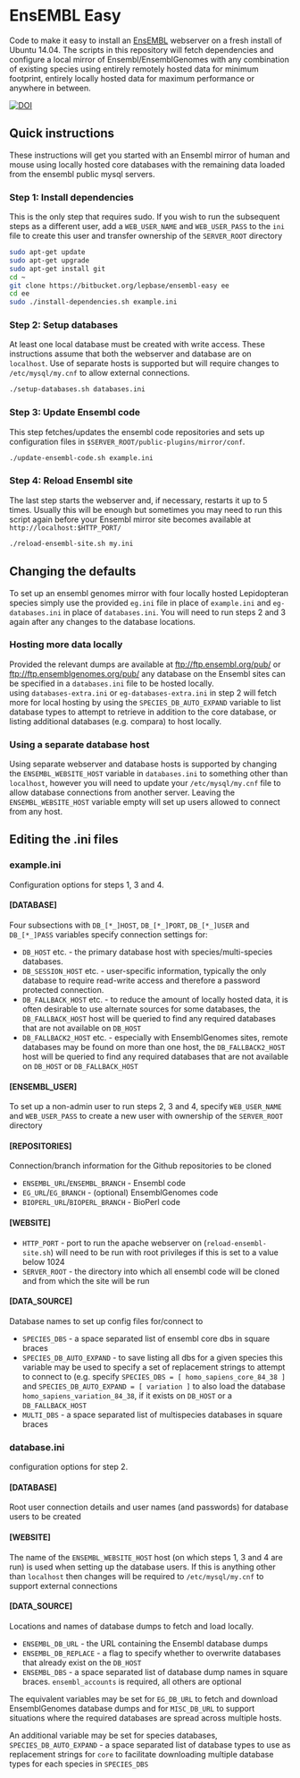 # EnsEMBL Easy

Code to make it easy to install an [EnsEMBL](http://ensembl.org) webserver on a
  fresh install of Ubuntu 14.04. The scripts in this repository will fetch
  dependencies and configure a local mirror of Ensembl/EnsemblGenomes with any
  combination of existing species using entirely remotely hosted data for
  minimum footprint, entirely locally hosted data for maximum performance or
  anywhere in between.

[![DOI](https://zenodo.org/badge/20772/lepbase/ensembl-easy.svg)](https://zenodo.org/badge/latestdoi/20772/lepbase/ensembl-easy)

## Quick instructions

These instructions will get you started with an Ensembl mirror of human and
  mouse using locally hosted core databases with the remaining data loaded
  from the ensembl public mysql servers.

### Step 1: Install dependencies

This is the only step that requires sudo. If you wish to run the subsequent
  steps as a different user, add a ``WEB_USER_NAME`` and ``WEB_USER_PASS`` to
  the ``ini`` file to create this user and transfer ownership of the
  ``SERVER_ROOT`` directory

```bash
sudo apt-get update
sudo apt-get upgrade
sudo apt-get install git
cd ~
git clone https://bitbucket.org/lepbase/ensembl-easy ee
cd ee
sudo ./install-dependencies.sh example.ini
```

### Step 2: Setup databases

At least one local database must be created with write access.
  These instructions assume that both the webserver and database are on
  ``localhost``. Use of separate hosts is supported but will require changes to
  ``/etc/mysql/my.cnf`` to allow external connections.


```bash
./setup-databases.sh databases.ini
```

### Step 3: Update Ensembl code

This step fetches/updates the ensembl code repositories and sets up
  configuration files in ``$SERVER_ROOT/public-plugins/mirror/conf``.

```bash
./update-ensembl-code.sh example.ini
```

### Step 4: Reload Ensembl site

The last step starts the webserver and, if necessary, restarts it up to 5 times.
  Usually this will be enough but sometimes you may need to run this script
  again before your  Ensembl mirror site becomes available at
  ``http://localhost:$HTTP_PORT/``

```bash
./reload-ensembl-site.sh my.ini
```

## Changing the defaults

To set up an ensembl genomes mirror with four locally hosted Lepidopteran
  species simply use the provided ``eg.ini`` file in place of ``example.ini``
  and ``eg-databases.ini`` in place of ``databases.ini``.  You will need to run
  steps 2 and 3 again after any changes to the database locations.

### Hosting more data locally

Provided the relevant dumps are available at ftp://ftp.ensembl.org/pub/ or
  ftp://ftp.ensemblgenomes.org/pub/ any database on the Ensembl sites can be
  specified in a ``databases.ini`` file to be hosted locally.  
  using ``databases-extra.ini`` or ``eg-databases-extra.ini`` in step 2 will
  fetch more for local hosting by using the ``SPECIES_DB_AUTO_EXPAND`` variable
  to list database types to attempt to retrieve in addition to the core
  database, or listing additional databases (e.g. compara) to host locally.

### Using a separate database host

Using separate webserver and database hosts is supported by changing the
  ``ENSEMBL_WEBSITE_HOST`` variable in ``databases.ini`` to something other than
  ``localhost``, however you will need to update your ``/etc/mysql/my.cnf`` file
  to allow database connections from another server.  Leaving the
  ``ENSEMBL_WEBSITE_HOST`` variable empty will set up users allowed to connect
  from any host.

## Editing the .ini files

### example.ini

Configuration options for steps 1, 3 and 4.

#### [DATABASE]

Four subsections with ``DB_[*_]HOST``, ``DB_[*_]PORT``, ``DB_[*_]USER`` and
  ``DB_[*_]PASS`` variables specify connection settings for:

* ``DB_HOST`` etc. - the primary database host with species/multi-species
  databases.
* ``DB_SESSION_HOST`` etc. - user-specific information, typically the only
  database to require read-write access and therefore a password protected
  connection.
* ``DB_FALLBACK_HOST`` etc. - to reduce the amount of locally hosted data, it is
  often desirable to use alternate sources for some databases, the
  ``DB_FALLBACK_HOST`` host will be queried to find any required databases that
  are not available on ``DB_HOST``
* ``DB_FALLBACK2_HOST`` etc. - especially with EnsemblGenomes sites, remote
  databases may be found on more than one host, the ``DB_FALLBACK2_HOST`` host
  will be queried to find any required databases that are not available on
  ``DB_HOST`` or ``DB_FALLBACK_HOST``

#### [ENSEMBL_USER]

To set up a non-admin user to run steps 2, 3 and 4, specify ``WEB_USER_NAME``
  and ``WEB_USER_PASS`` to create a new user with ownership of the
  ``SERVER_ROOT`` directory

#### [REPOSITORIES]

Connection/branch information for the Github repositories to be cloned

* ``ENSEMBL_URL``/``ENSEMBL_BRANCH`` - Ensembl code
* ``EG_URL``/``EG_BRANCH`` - (optional) EnsemblGenomes code
* ``BIOPERL_URL``/``BIOPERL_BRANCH`` - BioPerl code

#### [WEBSITE]

* ``HTTP_PORT`` - port to run the apache webserver on
  (``reload-ensembl-site.sh``) will need to be run with root privileges if this
  is set to a value below 1024
* ``SERVER_ROOT`` - the directory into which all ensembl code will be cloned and
  from which the site will be run

#### [DATA_SOURCE]

Database names to set up config files for/connect to

* ``SPECIES_DBS`` - a space separated list of ensembl core dbs in square braces
* ``SPECIES_DB_AUTO_EXPAND`` - to save listing all dbs for a given species this
  variable may be used to specify a set of replacement strings to attempt to
  connect to (e.g. specify  ``SPECIES_DBS = [ homo_sapiens_core_84_38 ]`` and ``SPECIES_DB_AUTO_EXPAND = [ variation ]`` to also load the database
  ``homo_sapiens_variation_84_38``, if it exists on ``DB_HOST`` or a
  ``DB_FALLBACK_HOST``
* ``MULTI_DBS`` - a space separated list of multispecies databases in square
  braces

### database.ini

configuration options for step 2.

#### [DATABASE]

Root user connection details and user names (and passwords) for database users to be created

#### [WEBSITE]

The name of the ``ENSEMBL_WEBSITE_HOST`` host (on which steps 1, 3 and 4 are
  run) is used when setting up the database users. If this is anything other
  than ``localhost`` then changes will be required to ``/etc/mysql/my.cnf`` to
  support external connections

#### [DATA_SOURCE]

Locations and names of database dumps to fetch and load locally.

* ``ENSEMBL_DB_URL`` - the URL containing the Ensembl database dumps
* ``ENSEMBL_DB_REPLACE`` - a flag to specify whether to overwrite databases that
  already exist on the ``DB_HOST``
* ``ENSEMBL_DBS`` - a space separated list of database dump names in square
  braces. ``ensembl_accounts`` is required, all others are optional

The equivalent variables may be set for ``EG_DB_URL`` to fetch and download
  EnsemblGenomes database dumps and for ``MISC_DB_URL`` to support situations
  where the required databases are spread across multiple hosts.

An additional variable may be set for species databases,  
  ``SPECIES_DB_AUTO_EXPAND`` - a space separated list of database types to use
  as replacement strings for ``core`` to facilitate downloading multiple
  database types for each species in ``SPECIES_DBS``
